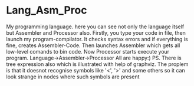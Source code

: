 # Lang_Asm_Proc
My programming language.
here you can see not only the language itself but Assembler and Processor also.
Firstly, you type your code in file, then launch my program-compilator.
It checks syntax errors and if everything is fine, creates Assembler-Code.
Then launches Assembler which gets all low-level comands to bin code.
Now Processor starts execute your program.
Language->Assembler->Processor
All are happy:)
PS. There is tree expression also which is illustrated with help of graphviz.
The proplem is that it doesnot recognise symbols like '<', '>' and some others 
so it can look strange in nodes where such symbols are present
